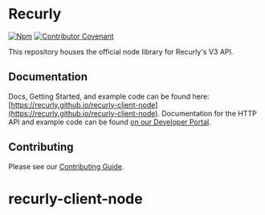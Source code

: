 # Recurly

[![Npm](https://img.shields.io/static/v1?label=npm&message=recurly&color=purple)](https://www.npmjs.com/package/recurly)
[![Contributor Covenant](https://img.shields.io/badge/Contributor%20Covenant-v2.0%20adopted-ff69b4.svg)](CODE_OF_CONDUCT.md)

This repository houses the official node library for Recurly's V3 API.

## Documentation

Docs, Getting Started, and example code can be found here: [https://recurly.github.io/recurly-client-node](https://recurly.github.io/recurly-client-node).
Documentation for the HTTP API and example code can be found [on our Developer Portal](https://developers.recurly.com/api/v2019-10-10/).

## Contributing

Please see our [Contributing Guide](CONTRIBUTING.md).
# recurly-client-node
